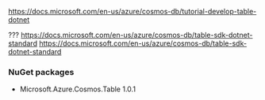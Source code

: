 ﻿

https://docs.microsoft.com/en-us/azure/cosmos-db/tutorial-develop-table-dotnet


???
https://docs.microsoft.com/en-us/azure/cosmos-db/table-sdk-dotnet-standard
https://docs.microsoft.com/en-us/azure/cosmos-db/table-sdk-dotnet-standard




### NuGet packages
 - Microsoft.Azure.Cosmos.Table  1.0.1

